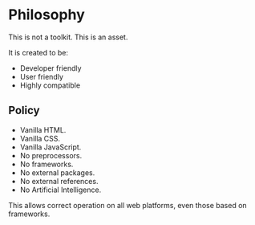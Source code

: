 # Philosophy

This is not a toolkit. This is an asset.

It is created to be:
- Developer friendly
- User friendly
- Highly compatible

## Policy

- Vanilla HTML.
- Vanilla CSS.
- Vanilla JavaScript.
- No preprocessors.
- No frameworks.
- No external packages.
- No external references.
- No Artificial Intelligence.

This allows correct operation on all web platforms, even those based on frameworks.